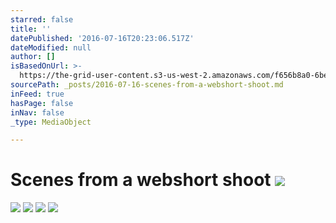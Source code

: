 ```yaml
---
starred: false
title: ''
datePublished: '2016-07-16T20:23:06.517Z'
dateModified: null
author: []
isBasedOnUrl: >-
  https://the-grid-user-content.s3-us-west-2.amazonaws.com/f656b8a0-6be4-4570-af64-e96570c35b3d.jpg
sourcePath: _posts/2016-07-16-scenes-from-a-webshort-shoot.md
inFeed: true
hasPage: false
inNav: false
_type: MediaObject

---
```

# Scenes from a webshort shoot ![](https://the-grid-user-content.s3-us-west-2.amazonaws.com/f656b8a0-6be4-4570-af64-e96570c35b3d.jpg)
![](https://the-grid-user-content.s3-us-west-2.amazonaws.com/1568e36c-fb56-44cd-b9ae-df76af97ec89.jpg)
![](https://the-grid-user-content.s3-us-west-2.amazonaws.com/dcd96835-cbe9-4951-a1d7-954f8a2bc35e.jpg)
![](https://the-grid-user-content.s3-us-west-2.amazonaws.com/faf19572-028a-4d04-a240-2805aa7fdad3.jpg)
![](https://the-grid-user-content.s3-us-west-2.amazonaws.com/7f22b3a0-c1ba-46f7-a6c6-06e77f71e3c6.jpg)